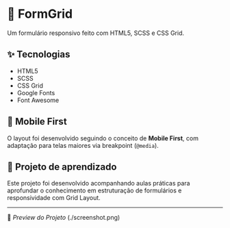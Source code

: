 
# 🚀 FormGrid

Um formulário responsivo feito com HTML5, SCSS e CSS Grid.

## ✨ Tecnologias
- HTML5
- SCSS
- CSS Grid
- Google Fonts
- Font Awesome

## 📱 Mobile First
O layout foi desenvolvido seguindo o conceito de **Mobile First**, com adaptação para telas maiores via breakpoint (`@media`).

## 🧪 Projeto de aprendizado
Este projeto foi desenvolvido acompanhando aulas práticas para aprofundar o conhecimento em estruturação de formulários e responsividade com Grid Layout.

---

📸 *Preview do Projeto*
(./screenshot.png)